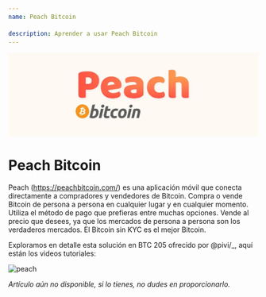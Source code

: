```yaml
---
name: Peach Bitcoin

description: Aprender a usar Peach Bitcoin
---
```


![cover](assets/cover.jpeg)

# Peach Bitcoin

Peach (https://peachbitcoin.com/) es una aplicación móvil que conecta directamente a compradores y vendedores de Bitcoin. Compra o vende Bitcoin de persona a persona en cualquier lugar y en cualquier momento. Utiliza el método de pago que prefieras entre muchas opciones. Vende al precio que desees, ya que los mercados de persona a persona son los verdaderos mercados. El Bitcoin sin KYC es el mejor Bitcoin.

Exploramos en detalle esta solución en BTC 205 ofrecido por @pivi/\_, aquí están los videos tutoriales:

![peach](https://youtu.be/ziwhv9KqVkM)

_Artículo aún no disponible, si lo tienes, no dudes en proporcionarlo._
